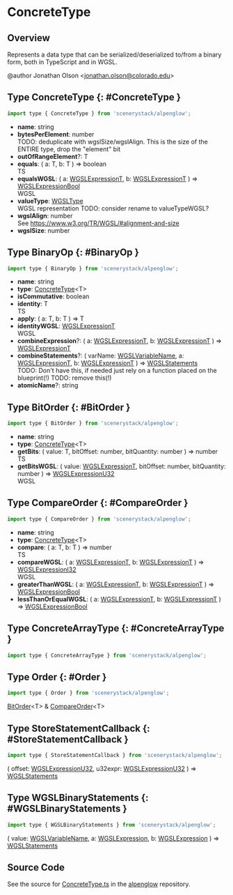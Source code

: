 # ConcreteType

## Overview

Represents a data type that can be serialized/deserialized to/from a binary form, both in TypeScript and in WGSL.

@author Jonathan Olson &lt;jonathan.olson@colorado.edu&gt;

## Type ConcreteType {: #ConcreteType }


```js
import type { ConcreteType } from 'scenerystack/alpenglow';
```


- **name**: <span style="color: hsla(calc(var(--md-hue) + 180deg),80%,40%,1);">string</span>
- **bytesPerElement**: <span style="color: hsla(calc(var(--md-hue) + 180deg),80%,40%,1);">number</span>
<br>  TODO: deduplicate with wgslSize/wgslAlign. This is the size of the ENTIRE type, drop the "element" bit
- **outOfRangeElement**?: T
- **equals**: ( a: T, b: T ) =&gt; <span style="color: hsla(calc(var(--md-hue) + 180deg),80%,40%,1);">boolean</span>
<br>  TS
- **equalsWGSL**: ( a: [WGSLExpressionT](../alpenglow/WGSLString.md#WGSLExpressionT), b: [WGSLExpressionT](../alpenglow/WGSLString.md#WGSLExpressionT) ) =&gt; [WGSLExpressionBool](../alpenglow/WGSLString.md#WGSLExpressionBool)
<br>  WGSL
- **valueType**: [WGSLType](../alpenglow/WGSLString.md#WGSLType)
<br>  WGSL representation
  TODO: consider rename to valueTypeWGSL?
- **wgslAlign**: <span style="color: hsla(calc(var(--md-hue) + 180deg),80%,40%,1);">number</span>
<br>  See https://www.w3.org/TR/WGSL/#alignment-and-size
- **wgslSize**: <span style="color: hsla(calc(var(--md-hue) + 180deg),80%,40%,1);">number</span>




## Type BinaryOp {: #BinaryOp }


```js
import type { BinaryOp } from 'scenerystack/alpenglow';
```


- **name**: <span style="color: hsla(calc(var(--md-hue) + 180deg),80%,40%,1);">string</span>
- **type**: [ConcreteType](../alpenglow/ConcreteType.md)&lt;T&gt;
- **isCommutative**: <span style="color: hsla(calc(var(--md-hue) + 180deg),80%,40%,1);">boolean</span>
- **identity**: T
<br>  TS
- **apply**: ( a: T, b: T ) =&gt; T
- **identityWGSL**: [WGSLExpressionT](../alpenglow/WGSLString.md#WGSLExpressionT)
<br>  WGSL
- **combineExpression**?: ( a: [WGSLExpressionT](../alpenglow/WGSLString.md#WGSLExpressionT), b: [WGSLExpressionT](../alpenglow/WGSLString.md#WGSLExpressionT) ) =&gt; [WGSLExpressionT](../alpenglow/WGSLString.md#WGSLExpressionT)
- **combineStatements**?: ( varName: [WGSLVariableName](../alpenglow/WGSLString.md#WGSLVariableName), a: [WGSLExpressionT](../alpenglow/WGSLString.md#WGSLExpressionT), b: [WGSLExpressionT](../alpenglow/WGSLString.md#WGSLExpressionT) ) =&gt; [WGSLStatements](../alpenglow/WGSLString.md#WGSLStatements)
<br>  TODO: Don't have this, if needed just rely on a function placed on the blueprint(!)
  TODO: remove this(!)
- **atomicName**?: <span style="color: hsla(calc(var(--md-hue) + 180deg),80%,40%,1);">string</span>




## Type BitOrder {: #BitOrder }


```js
import type { BitOrder } from 'scenerystack/alpenglow';
```


- **name**: <span style="color: hsla(calc(var(--md-hue) + 180deg),80%,40%,1);">string</span>
- **type**: [ConcreteType](../alpenglow/ConcreteType.md)&lt;T&gt;
- **getBits**: ( value: T, bitOffset: <span style="color: hsla(calc(var(--md-hue) + 180deg),80%,40%,1);">number</span>, bitQuantity: <span style="color: hsla(calc(var(--md-hue) + 180deg),80%,40%,1);">number</span> ) =&gt; <span style="color: hsla(calc(var(--md-hue) + 180deg),80%,40%,1);">number</span>
<br>  TS
- **getBitsWGSL**: ( value: [WGSLExpressionT](../alpenglow/WGSLString.md#WGSLExpressionT), bitOffset: <span style="color: hsla(calc(var(--md-hue) + 180deg),80%,40%,1);">number</span>, bitQuantity: <span style="color: hsla(calc(var(--md-hue) + 180deg),80%,40%,1);">number</span> ) =&gt; [WGSLExpressionU32](../alpenglow/WGSLString.md#WGSLExpressionU32)
<br>  WGSL




## Type CompareOrder {: #CompareOrder }


```js
import type { CompareOrder } from 'scenerystack/alpenglow';
```


- **name**: <span style="color: hsla(calc(var(--md-hue) + 180deg),80%,40%,1);">string</span>
- **type**: [ConcreteType](../alpenglow/ConcreteType.md)&lt;T&gt;
- **compare**: ( a: T, b: T ) =&gt; <span style="color: hsla(calc(var(--md-hue) + 180deg),80%,40%,1);">number</span>
<br>  TS
- **compareWGSL**: ( a: [WGSLExpressionT](../alpenglow/WGSLString.md#WGSLExpressionT), b: [WGSLExpressionT](../alpenglow/WGSLString.md#WGSLExpressionT) ) =&gt; [WGSLExpressionI32](../alpenglow/WGSLString.md#WGSLExpressionI32)
<br>  WGSL
- **greaterThanWGSL**: ( a: [WGSLExpressionT](../alpenglow/WGSLString.md#WGSLExpressionT), b: [WGSLExpressionT](../alpenglow/WGSLString.md#WGSLExpressionT) ) =&gt; [WGSLExpressionBool](../alpenglow/WGSLString.md#WGSLExpressionBool)
- **lessThanOrEqualWGSL**: ( a: [WGSLExpressionT](../alpenglow/WGSLString.md#WGSLExpressionT), b: [WGSLExpressionT](../alpenglow/WGSLString.md#WGSLExpressionT) ) =&gt; [WGSLExpressionBool](../alpenglow/WGSLString.md#WGSLExpressionBool)




## Type ConcreteArrayType {: #ConcreteArrayType }


```js
import type { ConcreteArrayType } from 'scenerystack/alpenglow';
```






## Type Order {: #Order }


```js
import type { Order } from 'scenerystack/alpenglow';
```


[BitOrder](../alpenglow/ConcreteType.md#BitOrder)&lt;T&gt; &amp; [CompareOrder](../alpenglow/ConcreteType.md#CompareOrder)&lt;T&gt;



## Type StoreStatementCallback {: #StoreStatementCallback }


```js
import type { StoreStatementCallback } from 'scenerystack/alpenglow';
```


( offset: [WGSLExpressionU32](../alpenglow/WGSLString.md#WGSLExpressionU32), u32expr: [WGSLExpressionU32](../alpenglow/WGSLString.md#WGSLExpressionU32) ) =&gt; [WGSLStatements](../alpenglow/WGSLString.md#WGSLStatements)



## Type WGSLBinaryStatements {: #WGSLBinaryStatements }


```js
import type { WGSLBinaryStatements } from 'scenerystack/alpenglow';
```


( value: [WGSLVariableName](../alpenglow/WGSLString.md#WGSLVariableName), a: [WGSLExpression](../alpenglow/WGSLString.md#WGSLExpression), b: [WGSLExpression](../alpenglow/WGSLString.md#WGSLExpression) ) =&gt; [WGSLStatements](../alpenglow/WGSLString.md#WGSLStatements)



## Source Code

See the source for [ConcreteType.ts](https://github.com/phetsims/alpenglow/blob/main/js/webgpu/compute/ConcreteType.ts) in the [alpenglow](https://github.com/phetsims/alpenglow) repository.
